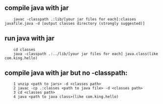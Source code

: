 ## compile java with jar

```shell
    javac -classpath .:lib/[your jar files for each]:classes javafile.java -d [output classes directory (strongly suggested)]
```

## run java with jar

```shell
    cd classes
    java -classpath .:../lib/[your jar files for each] java.class(like com.king.hello)
```

## compile java with jar but no -classpath:

```shell
    1 unzip <path to jars> -d <classes path>
    2 javac -cp .:classes <path to java file> -d <classes path>
    3 cd <classes path>
    4 java <path to java class>(like com.king.hello)
```

